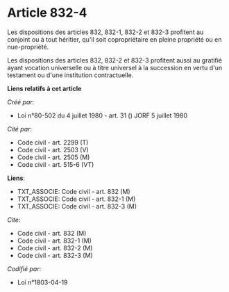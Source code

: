 # Article 832-4

Les dispositions des articles 832, 832-1, 832-2 et 832-3 profitent au conjoint ou à tout héritier, qu'il soit copropriétaire
en pleine propriété ou en nue-propriété.

Les dispositions des articles 832, 832-2 et 832-3 profitent aussi au gratifié ayant vocation universelle ou à titre universel
à la succession en vertu d'un testament ou d'une institution contractuelle.

**Liens relatifs à cet article**

_Créé par_:

  - Loi n°80-502 du 4 juillet 1980 - art. 31 () JORF 5 juillet 1980

_Cité par_:

  - Code civil - art. 2299 (T)
  - Code civil - art. 2503 (V)
  - Code civil - art. 2505 (M)
  - Code civil - art. 515-6 (VT)

**Liens**:

  - TXT_ASSOCIE: Code civil - art. 832 (M)
  - TXT_ASSOCIE: Code civil - art. 832-1 (M)
  - TXT_ASSOCIE: Code civil - art. 832-3 (M)

_Cite_:

  - Code civil - art. 832 (M)
  - Code civil - art. 832-1 (M)
  - Code civil - art. 832-2 (M)
  - Code civil - art. 832-3 (M)

_Codifié par_:

  - Loi n°1803-04-19
